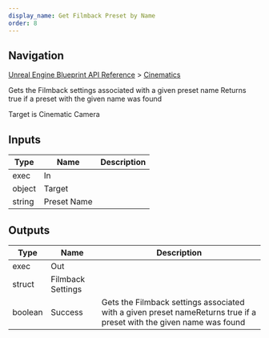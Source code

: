```yaml
---
display_name: Get Filmback Preset by Name
order: 8
---
```

## Navigation

[Unreal Engine Blueprint API Reference](https://dev.epicgames.com/documentation/en-us/unreal-engine/BlueprintAPI) > [Cinematics](https://dev.epicgames.com/documentation/en-us/unreal-engine/BlueprintAPI/Cinematics)

Gets the Filmback settings associated with a given preset name
Returns true if a preset with the given name was found

Target is Cinematic Camera

## Inputs

| Type | Name | Description |
| --- | --- | --- |
| exec | In |  |
| object | Target |  |
| string | Preset Name |  |

## Outputs

| Type | Name | Description |
| --- | --- | --- |
| exec | Out |  |
| struct | Filmback Settings |  |
| boolean | Success | Gets the Filmback settings associated with a given preset nameReturns true if a preset with the given name was found |
